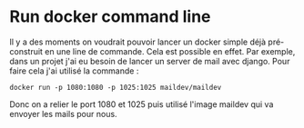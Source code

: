 # Run docker command line 

Il y a des moments on voudrait pouvoir lancer un docker simple déjà pré-construit en une line de commande. 
Cela est possible en effet. Par exemple, dans un projet j'ai eu besoin de lancer un server de mail avec django. 
Pour faire cela j'ai utilisé la commande :
```
docker run -p 1080:1080 -p 1025:1025 maildev/maildev
```

Donc on a relier le port 1080 et 1025 puis utilisé l'image maildev qui va envoyer les mails pour nous. 

